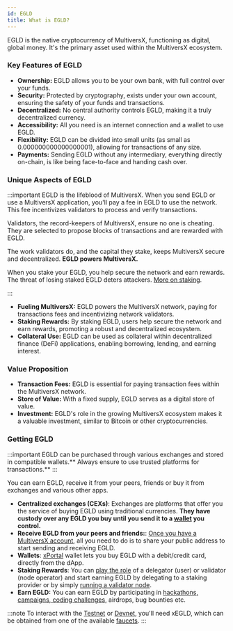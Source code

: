 ```yaml
---
id: EGLD
title: What is EGLD?
---
```


EGLD is the native cryptocurrency of MultiversX, functioning as digital, global money. It's the primary asset used within the MultiversX ecosystem.

### Key Features of EGLD

- **Ownership:** EGLD allows you to be your own bank, with full control over your funds.
- **Security:** Protected by cryptography, exists under your own account, ensuring the safety of your funds and transactions.
- **Decentralized:** No central authority controls EGLD, making it a truly decentralized currency.
- **Accessibility:** All you need is an internet connection and a wallet to use EGLD.
- **Flexibility:** EGLD can be divided into small units (as small as 0.000000000000000001), allowing for transactions of any size.
- **Payments:** Sending EGLD without any intermediary, everything directly on-chain, is like being face-to-face and handing cash over.

### Unique Aspects of EGLD

:::important
EGLD is the lifeblood of MultiversX. When you send EGLD or use a MultiversX application, you'll pay a fee in EGLD to use the network. This fee incentivizes validators to process and verify transactions.

Validators, the record-keepers of MultiversX, ensure no one is cheating. They are selected to propose blocks of transactions and are rewarded with EGLD.

The work validators do, and the capital they stake, keeps MultiversX secure and decentralized. **EGLD powers MultiversX.**

When you stake your EGLD, you help secure the network and earn rewards. The threat of losing staked EGLD deters attackers. [More on staking](/docs/validators/staking/staking.md).

:::

- **Fueling MultiversX:** EGLD powers the MultiversX network, paying for transactions fees and incentivizing network validators.
- **Staking Rewards:** By staking EGLD, users help secure the network and earn rewards, promoting a robust and decentralized ecosystem.
- **Collateral Use:** EGLD can be used as collateral within decentralized finance (DeFi) applications, enabling borrowing, lending, and earning interest.

### Value Proposition

- **Transaction Fees:** EGLD is essential for paying transaction fees within the MultiversX network.
- **Store of Value:** With a fixed supply, EGLD serves as a digital store of value.
- **Investment:** EGLD's role in the growing MultiversX ecosystem makes it a valuable investment, similar to Bitcoin or other cryptocurrencies.

### Getting EGLD

:::important
EGLD can be purchased through various exchanges and stored in compatible wallets.** Always ensure to use trusted platforms for transactions.**
:::

You can earn EGLD, receive it from your peers, friends or buy it from exchanges and various other apps. 

- **Centralized exchanges (CEXs)**: Exchanges are platforms that offer you the service of buying EGLD using traditional currencies. **They have custody over any EGLD you buy until you send it to a [wallet](/docs/wallet/overview.md) you control.**
- **Receive EGLD from your peers and friends:**: [Once you have a MultiversX account](/docs/wallet/web-wallet.md), all you need to do is to share your public address to start sending and receiving EGLD.
- **Wallets**: [xPortal](https://xportal.com/) wallet lets you buy EGLD with a debit/credit card, directly from the dApp.
- **Staking Rewards**: You can [play the role](/docs/learn/entities.md) of a delegator (user) or validator (node operator) and start earning EGLD by delegating to a staking provider or by simply [running a validator node](/docs/validators/delegation-manager.mdx).
- **Earn EGLD:** You can earn EGLD by participating in [hackathons, campaigns, coding challenges](https://multiversx.com/events), airdrops, bug bounties etc.

:::note
To interact with the [Testnet](https://testnet-explorer.multiversx.com/) or [Devnet](https://devnet-explorer.multiversx.com/), you'll need xEGLD, which can be obtained from one of the available [faucets](/docs/wallet/web-wallet.md#testnet-and-devnet-faucet).
:::

